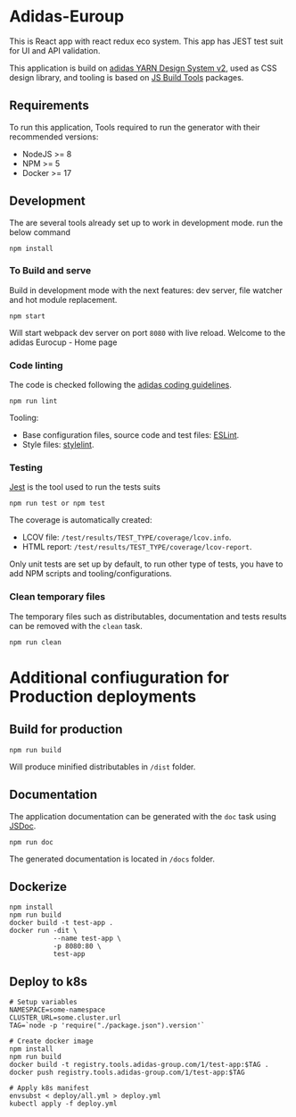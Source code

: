 # Adidas-Euroup

This is React app with react redux eco system.
This app has JEST test suit for UI and API validation.

This application is build on [adidas YARN Design System v2][yarn], used as CSS design library, and tooling is based on [JS Build Tools][js-build-tools] packages.

## Requirements
To run this application, Tools required to run the generator with their recommended versions:

- NodeJS \>= 8
- NPM \>= 5
- Docker \>= 17

## Development
The are several tools already set up to work in development mode.
run the below command
```
npm install
```

### To Build and serve
Build in development mode with the next features: dev server, file watcher and hot module replacement.
```
npm start
```
Will start webpack dev server on port `8080` with live reload. 
Welcome to the adidas Eurocup - Home page

### Code linting

The code is checked following the [adidas coding guidelines][adidas-coding-guidelines].

```
npm run lint
```

Tooling:

- Base configuration files, source code and test files: [ESLint][eslint].
- Style files: [stylelint][stylelint].

### Testing

[Jest][jest] is the tool used to run the tests suits

```
npm run test or npm test 
```

The coverage is automatically created:

- LCOV file: `/test/results/TEST_TYPE/coverage/lcov.info`.
- HTML report: `/test/results/TEST_TYPE/coverage/lcov-report`.

Only unit tests are set up by default, to run other type of tests, you have to add NPM scripts and tooling/configurations.

### Clean temporary files
The temporary files such as distributables, documentation and tests results can be removed with the `clean` task.
```
npm run clean
```

# Additional confiuguration for Production deployments

## Build for production
```
npm run build
```
Will produce minified distributables in `/dist` folder.
## Documentation
The application documentation can be generated with the `doc` task using [JSDoc][jsdoc].
```
npm run doc
```

The generated documentation is located in `/docs` folder.

## Dockerize

```
npm install
npm run build
docker build -t test-app .
docker run -dit \
           --name test-app \
           -p 8080:80 \
           test-app
```

## Deploy to k8s

```
# Setup variables
NAMESPACE=some-namespace
CLUSTER_URL=some.cluster.url
TAG=`node -p 'require("./package.json").version'`

# Create docker image
npm install
npm run build
docker build -t registry.tools.adidas-group.com/1/test-app:$TAG .
docker push registry.tools.adidas-group.com/1/test-app:$TAG

# Apply k8s manifest
envsubst < deploy/all.yml > deploy.yml
kubectl apply -f deploy.yml
```

[adidas-coding-guidelines]: https://github.com/adidas/adidas-contribution-guidelines/wiki/Coding-style-guidelines
[jest]: https://jestjs.io/
[js-build-tools]: https://github.com/adidas/js-build-tools
[eslint]: https://eslint.org/
[jsdoc]: http://usejsdoc.org/
[stylelint]: https://stylelint.io/
[yarn]: http://yarn.adidas.com/
